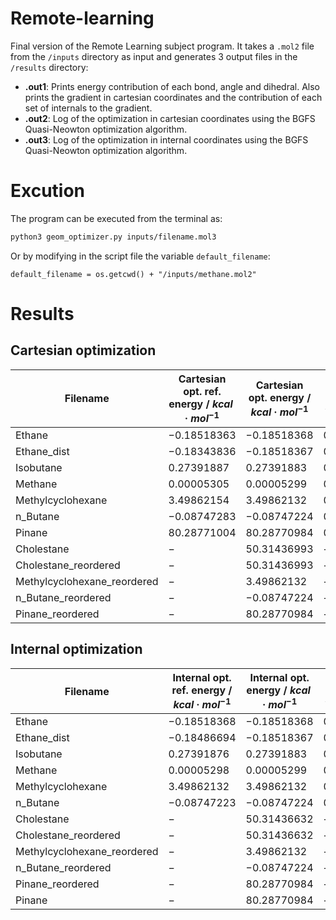 # Remote-learning
Final version of the Remote Learning subject program. It takes a `.mol2` file from the `/inputs` directory as input and generates 3 output files in the `/results` directory:

- **.out1**: Prints energy contribution of each bond, angle and dihedral. Also prints the gradient in cartesian coordinates and the contribution of each set of internals to the gradient.
- **.out2**: Log of the optimization in cartesian coordinates using the BGFS Quasi-Neowton optimization algorithm.
- **.out3**: Log of the optimization in internal coordinates using the BGFS Quasi-Neowton optimization algorithm. 

# Excution
The program can be executed from the terminal as:
```bash
python3 geom_optimizer.py inputs/filename.mol3
```
Or by modifying in the script file the variable `default_filename`:
```python3
default_filename = os.getcwd() + "/inputs/methane.mol2"
```


# Results
## Cartesian optimization

| Filename                    | Cartesian opt. ref. energy / $kcal · mol^{-1}$ | Cartesian opt. energy / $kcal · mol^{-1}$ | Deviation /  $kcal · mol^{-1}$ |
| --------------------------- | ---------------------------------------------- | ----------------------------------------- | ------------------------------ |
| Ethane                      | $-0.18518363$                                    | $-0.18518368$                               | $0.00000005$                     |
| Ethane_dist                 | $-0.18343836$                                    | $-0.18518367$                               | $0.00174531$                     |
| Isobutane                   | $0.27391887$                                     | $0.27391883$                                | $0.00000004$                     |
| Methane                     | $0.00005305$                                     | $0.00005299$                                | $0.00000006$                     |
| Methylcyclohexane           | $3.49862154$                                     | $3.49862132$                                | $0.00000022$                     |
| n_Butane                    | $-0.08747283$                                    | $-0.08747224$                               | $0.00000059$                     |
| Pinane                      | $80.28771004$                                    |  $80.28770984$                              | $0.0000002$                      |
| Cholestane                  | $-$                                              | $50.31436993$                               | $-$                              |
| Cholestane_reordered        | $-$                                              | $50.31436993$                               | $-$                              |
| Methylcyclohexane_reordered | $-$                                              | $3.49862132$                                | $-$                              |
| n_Butane_reordered          | $-$                                              | $-0.08747224$                               | $-$                              |
| Pinane_reordered            | $-$                                              | $80.28770984$                               | $-$                              |


## Internal optimization


| Filename                    | Internal opt. ref. energy / $kcal · mol^{-1}$ | Internal opt. energy / $kcal · mol^{-1}$ | Deviation /  $kcal · mol^{-1}$ |
| --------------------------- | --------------------------------------------- | ---------------------------------------- | ------------------------------ |
| Ethane                      | $-0.18518368$                                 | $-0.18518368$                            | $0$                            |
| Ethane_dist                 | $-0.18486694$                                 | $-0.18518367$                            | $0.00031673$                   |
| Isobutane                   | $0.27391876$                                  | $0.27391883$                             | $0.0000007$                    |
| Methane                     | $0.00005298$                                  | $0.00005299$                             | $0.00000001$                   |
| Methylcyclohexane           | $3.49862132$                                  | $3.49862132$                             | $0$                            |
| n_Butane                    | $-0.08747223$                                 | $-0.08747224$                            | $0.00000001$                   |
| Cholestane                  | $-$                                           | $50.31436632$                            | $-$                            |
| Cholestane_reordered        | $-$                                           | $50.31436632$                            | $-$                            |
| Methylcyclohexane_reordered | $-$                                           | $3.49862132$                             | $-$                            |
| n_Butane_reordered          | $-$                                           | $-0.08747224$                            | $-$                            |
| Pinane_reordered            | $-$                                           | $80.28770984$                            | $-$                            |
| Pinane                      | $-$                                           | $80.28770984$                            | $-$                            |

